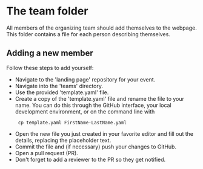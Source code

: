 # The team folder

All members of the organizing team should add themselves to the webpage.
This folder contains a file for each person describing themselves.

## Adding a new member
Follow these steps to add yourself:
* Navigate to the 'landing page' repository for your event.
* Navigate into the 'teams' directory.
* Use the provided 'template.yaml' file.
* Create a copy of the 'template.yaml' file and rename the file to your name.
You can do this through the GitHub interface, your local development environment, or on the command line with
   ```
    cp template.yaml FirstName-LastName.yaml
   ```
* Open the new file you just created in your favorite editor and fill out the
  details, replacing the placeholder text.
* Commit the file and (if necessary) push your changes to GitHub.
* Open a pull request (PR).
* Don't forget to add a reviewer to the PR so they get notified.